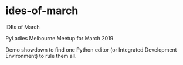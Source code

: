 # ides-of-march
IDEs of March

PyLadies Melbourne Meetup for March 2019

Demo showdown to find one Python editor (or Integrated Development Environment) to rule them all.
